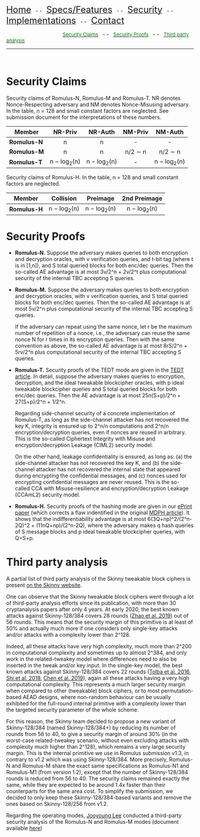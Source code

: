 [<font size="+2.5">Home</font>](https://romulusae.github.io/romulus/) &nbsp; - - &nbsp; [<font size="+2.5">Specs/Features</font>](https://romulusae.github.io/romulus/specs) &nbsp; - - &nbsp; [<font size="+2.5">Security</font>](https://romulusae.github.io/romulus/security) &nbsp; - - &nbsp; [<font size="+2.5">Implementations</font>](https://romulusae.github.io/romulus/impl)  &nbsp; - - &nbsp; [<font size="+2.5">Contact</font>](https://romulusae.github.io/romulus/contact)   

&nbsp; &emsp; &emsp; &emsp; &emsp; &emsp; &emsp; &emsp; &emsp; [<font size="-1.0" color="green">Security Claims</font>](https://romulusae.github.io/romulus/security#security-claims) &nbsp; - - &nbsp; [<font size="-1.0" color="green">Security Proofs</font>](https://romulusae.github.io/romulus/security#security-proofs) &nbsp; - - &nbsp; [<font size="-1.0" color="green">Third party analysis</font>](https://romulusae.github.io/romulus/security#third-party-analysis) 

---

&nbsp;   

# Security Claims

Security claims of Romulus-N, Romulus-M and Romulus-T. NR denotes Nonce-Respecting adversary and NM denotes Nonce-Misusing adversary. In the table, n = 128 and small constant
factors are neglected. See submission document for the interpretations of these numbers.

| Member        | NR-Priv           | NR-Auth   | NM-Priv | NM-Auth |   
| ------------- |:-------------:|:-------------:|:-------------:|:-------------:|  
| **Romulus-N**      | n | n | - | - |   
| **Romulus-M**      | n | n | n/2 ∼ n | n/2 ∼ n |   
| **Romulus-T**     | n − log<sub>2</sub>(n) | n − log<sub>2</sub>(n) | - |  n − log<sub>2</sub>(n) |   

Security claims of Romulus-H. In the table, n = 128 and small constant factors are neglected.

| Member        | Collision           | Preimage   | 2nd Preimage |   
| ------------- |:-------------:|:-------------:|:-------------:|   
| **Romulus-H**      | n − log<sub>2</sub>(n) | n − log<sub>2</sub>(n) | n − log<sub>2</sub>(n) |   


# Security Proofs

- **Romulus-N.** Suppose the adversary makes queries to both encryption and decryption oracles, with v verification queries, and t-bit tag (where t is in [1,n]), and S total queried blocks for both enc/dec queries. Then the so-called AE advantage is at most 3v/2^n + 2v/2^t plus computational security of the internal TBC accepting S queries. 

- **Romulus-M.** Suppose the adversary makes queries to both encryption and decryption oracles, with v verification queries, and S total queried blocks for both enc/dec queries. Then the so-called AE advantage is at most 5v/2^n plus computational security of the internal TBC accepting S queries.

    If the adversary can repeat using the same nonce, let r be the maximum number of repetition of a nonce, i.e., the adversary can reuse the same nonce N for r times in its encryption queries. Then with the same convention as above, the so-called AE advantage is at most 8rS/2^n + 5rv/2^n plus computational security of the internal TBC accepting S queries.

- **Romulus-T.** Security proofs of the TEDT mode are given in the [TEDT article](https://eprint.iacr.org/2019/137). In detail, suppose the adversary makes queries to encryption, decryption, and the ideal tweakable blockcipher oracles, with p ideal tweakable blockcipher queries and S total queried blocks for both enc/dec queries. Then the AE advantage is at most 25n(S+p)/2^n + 27(S+p)/2^n + 1/2^n.

    Regarding side-channel security of a concrete implementation of Romulus-T, as long as the side-channel attacker has not recovered the key K, integrity is ensured up to 2^n/n computations and 2^n/n encryption/decryption queries, even if nonces are reused in arbitrary. This is the so-called Ciphertext Integrity with Misuse and encryption/decryption Leakage (CIML2) security model.

    On the other hand, leakage confidentiality is ensured, as long as: (a) the side-channel attacker has not recovered the key K, and (b) the side-channel attacker has not recovered the internal state that appeared during encrypting the confidential messages, and (c) nonces used for encrypting confidential messages are never reused. This is the so-called CCA with Misuse-resilience and encryption/decryption Leakage (CCAmL2) security model.

- **Romulus-H.** Security proofs of the hashing mode are given in our [ePrint paper](https://eprint.iacr.org/2021/1469) (which corrects a flaw indentified in the original [MDPH article](https://link.springer.com/chapter/10.1007/978-3-030-30530-7_4)). It shows that the indifferentiability advantage is at most 6(3Q+np)^2/(2^n-2Q)^2 + (11nQ+np)/(2^n-2Q), where the adversary makes q hash queries of S message blocks and p ideal tweakable blockcipher queries, with Q=S+p. 


# Third party analysis

A partial list of third party analysis of the Skinny tweakable block ciphers is present [on the Skinny website](https://sites.google.com/site/skinnycipher/security). 

One can observe that the Skinny tweakable block ciphers went through a lot of third-party analysis efforts since its publication, with more than 30 cryptanalysis papers after only 4 years. At early 2020, the best known attacks against Skinny-128/384 covers 28 rounds ([Zhao et al. 2019](https://eprint.iacr.org/2019/714)) out of 56 rounds. This means that the security margin of this primitive is at least of 50% and actually much more if one considers only single-key attacks and/or attacks with a complexity lower than 2^128.

Indeed, all these attacks have very high complexity, much more than 2^200 in computational complexity and sometimes up to almost 2^384, and only work in the related-tweakey model where differences need to also be inserted in the tweak and/or key input. In the single-key model, the best known attacks against Skinny-128/384 covers 22 rounds ([Tolba et al. 2016](https://eprint.iacr.org/2016/1115.pdf), [Shi et al. 2018](https://eprint.iacr.org/2018/813.pdf), [Chen et al. 2019](https://link.springer.com/chapter/10.1007/978-3-030-41579-2_14)), again all these attacks having a very high computational complexity. This represents a much larger security margin when compared to other (tweakable) block ciphers, or to most permutation-based AEAD designs, where non-random behaviour can be usually exhibited for the full-round internal primitive with a complexity lower than the targeted security parameter of the whole scheme. 

For this reason, the Skinny team decided to propose a new variant of Skinny-128/384 (named Skinny-128/384+) by reducing its number of rounds from 56 to 40, to give a security margin of around 30% (in the worst-case related-tweakey scenario, without even excluding attacks with complexity much higher than 2^128), which remains a very large security margin. This is the internal primitive we use in Romulus submission v1.3, in contrary to v1.2 which was using Skinny-128/384. More precisely, Romulus-N and Romulus-M share the exact same specifications as Romulus-N1 and Romulus-M1 (from version 1.2), except that the number of Skinny-128/384 rounds is reduced from 56 to 40. The security claims remained exactly the same, while they are expected to be around 1.4x faster than their counterparts for the same area cost. To simplify the submission, we decided to only keep these Skinny-128/384-based variants and remove the ones based on Skinny-128/256 from v1.2.

Regarding the operating modes, [Jooyoung Lee](https://cs.kaist.ac.kr/people/view?idx=536&kind=faculty&menu=167) conducted a third-party security analysis of the Romulus-N and Romulus-M modes (document available [here](https://romulusae.github.io/romulus/docs/Security_evaluation_Romulus_Jooyoung_Lee.pdf)) 
